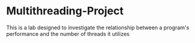 # Multithreading-Project
 This is a lab designed to investigate the relationship between a program's performance and the number of threads it utilizes
